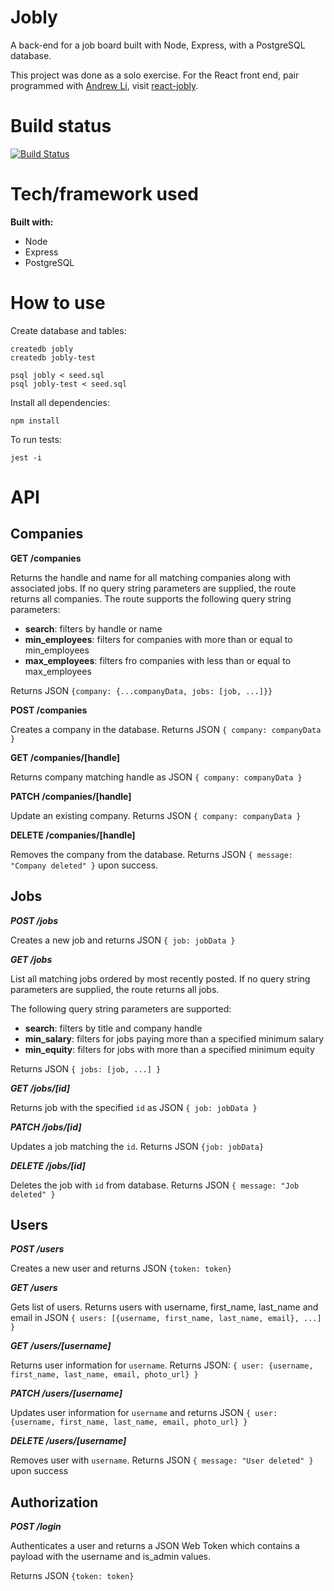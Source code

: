 # Jobly
A back-end for a job board built with Node, Express, with a PostgreSQL database.

This project was done as a solo exercise. For the React front end, pair programmed with [Andrew Li](https://github.com/andrewsli), visit [react-jobly](https://github.com/cyhk/react-jobly).

# Build status
[![Build Status](https://travis-ci.com/cyhk/jobly.svg?branch=master)](https://travis-ci.com/cyhk/jobly.svg?branch=master)

# Tech/framework used
**Built with:**
- Node
- Express
- PostgreSQL

# How to use
Create database and tables:
```
createdb jobly
createdb jobly-test

psql jobly < seed.sql
psql jobly-test < seed.sql
```
Install all dependencies:
```
npm install
```

To run tests:
```
jest -i
```

# API

## Companies
**GET /companies**

Returns the handle and name for all matching companies along with associated jobs. If no query string parameters are supplied, the route returns all companies. The route supports the following query string parameters:
  
  - **search**: filters by handle or name
  - **min_employees**: filters for companies with more than or equal to min_employees
  - **max_employees**: filters fro companies with less than or equal to max_employees

Returns JSON `{company: {...companyData, jobs: [job, ...]}}`

**POST /companies**

Creates a company in the database. Returns JSON `{ company: companyData }`

**GET /companies/[handle]**

Returns company matching handle as JSON `{ company: companyData }`

**PATCH /companies/[handle]**

Update an existing company. Returns JSON `{ company: companyData }`

**DELETE /companies/[handle]**

Removes the company from the database. Returns JSON `{ message: "Company deleted" }` upon success.

## Jobs
***POST /jobs***

Creates a new job and returns JSON `{ job: jobData }`

***GET /jobs***

List all matching jobs ordered by most recently posted. If no query string parameters are supplied, the route returns all jobs.

The following query string parameters are supported:
- **search**: filters by title and company handle
- **min_salary**: filters for jobs paying more than a specified minimum salary
- **min_equity**: filters for jobs with more than a specified minimum equity

Returns JSON `{ jobs: [job, ...] }`

***GET /jobs/[id]***

Returns job with the specified `id` as JSON `{ job: jobData }`

***PATCH /jobs/[id]***

Updates a job matching the `id`. Returns JSON `{job: jobData}`

***DELETE /jobs/[id]***

Deletes the job with `id` from database. Returns JSON `{ message: "Job deleted" }`

## Users
***POST /users***

Creates a new user and returns JSON `{token: token}`

***GET /users***

Gets list of users. Returns users with username, first_name, last_name and email in JSON `{ users: [{username, first_name, last_name, email}, ...] }`

***GET /users/[username]***

Returns user information for `username`. Returns JSON: `{ user: {username, first_name, last_name, email, photo_url} }`

***PATCH /users/[username]***

Updates user information for `username` and returns JSON `{ user: {username, first_name, last_name, email, photo_url} }`

***DELETE /users/[username]***

Removes user with `username`. Returns JSON `{ message: "User deleted" }` upon success

## Authorization
***POST /login***

Authenticates a user and returns a JSON Web Token which contains a payload with the username and is_admin values.

Returns JSON `{token: token}`
